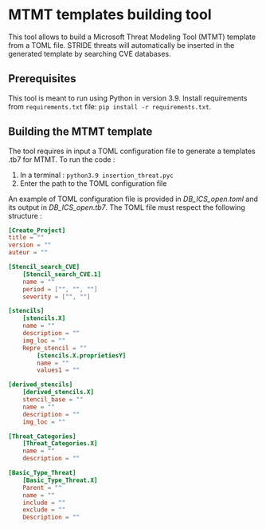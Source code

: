 # MTMT templates building tool

This tool allows to build a Microsoft Threat Modeling Tool (MTMT) template from a TOML file.
STRIDE threats will automatically be inserted in the generated template by searching CVE databases.

## Prerequisites

This tool is meant to run using Python in version 3.9.
Install requirements from `requirements.txt` file: `pip install -r requirements.txt`.

## Building the MTMT template

The tool requires in input a TOML configuration file to generate a templates .tb7 for MTMT. To run the code :
1. In a terminal : `python3.9 insertion_threat.pyc`
2. Enter the path to the TOML configuration file

An example of TOML configuration file is provided in *DB_ICS_open.toml* and its output in *DB_ICS_open.tb7*.
The TOML file must respect the following structure :

```TOML
[Create_Project]
title = ""
version = ""
auteur = ""

[Stencil_search_CVE]
	[Stencil_search_CVE.1]
	name = ""
	period = ["", "", ""]
	severity = ["", ""]

[stencils]
    [stencils.X]
    name = ""
    description = ""
    img_loc = ""
    Repre_stencil = ""
        [stencils.X.proprietiesY]
        name = ""
        values1 = ""

[derived_stencils]
    [derived_stencils.X]
    stencil_base = ""
    name = ""
    description = ""
    img_loc = ""

[Threat_Categories]
    [Threat_Categories.X]
    name = ""
    description = ""

[Basic_Type_Threat]
    [Basic_Type_Threat.X]
    Parent = ""
    name = ""
    include = ""
    exclude = ""
    Description = ""
```
